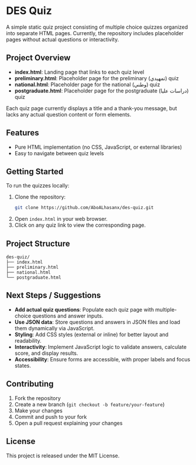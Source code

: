 # DES Quiz

A simple static quiz project consisting of multiple choice quizzes organized into separate HTML pages. Currently, the repository includes placeholder pages without actual questions or interactivity.

## Project Overview

- **index.html**: Landing page that links to each quiz level
- **preliminary.html**: Placeholder page for the preliminary (تمهيدي) quiz
- **national.html**: Placeholder page for the national (وطني) quiz
- **postgraduate.html**: Placeholder page for the postgraduate (دراسات عليا) quiz

Each quiz page currently displays a title and a thank-you message, but lacks any actual question content or form elements.

## Features

- Pure HTML implementation (no CSS, JavaScript, or external libraries)
- Easy to navigate between quiz levels

## Getting Started

To run the quizzes locally:

1. Clone the repository:
   ```bash
   git clone https://github.com/AboALhasanx/des-quiz.git
   ```
2. Open `index.html` in your web browser.
3. Click on any quiz link to view the corresponding page.

## Project Structure

```
des-quiz/
├── index.html
├── preliminary.html
├── national.html
└── postgraduate.html
```

## Next Steps / Suggestions

- **Add actual quiz questions**: Populate each quiz page with multiple-choice questions and answer inputs.
- **Use JSON data**: Store questions and answers in JSON files and load them dynamically via JavaScript.
- **Styling**: Add CSS styles (external or inline) for better layout and readability.
- **Interactivity**: Implement JavaScript logic to validate answers, calculate score, and display results.
- **Accessibility**: Ensure forms are accessible, with proper labels and focus states.

## Contributing

1. Fork the repository  
2. Create a new branch (`git checkout -b feature/your-feature`)  
3. Make your changes  
4. Commit and push to your fork  
5. Open a pull request explaining your changes

## License

This project is released under the MIT License.
